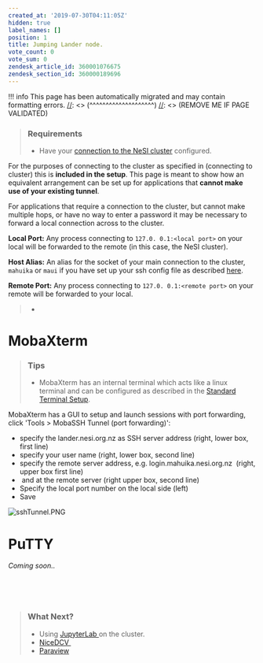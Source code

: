 ```yaml
---
created_at: '2019-07-30T04:11:05Z'
hidden: true
label_names: []
position: 1
title: Jumping Lander node.
vote_count: 0
vote_sum: 0
zendesk_article_id: 360001076675
zendesk_section_id: 360000189696
---
```



[//]: <> (REMOVE ME IF PAGE VALIDATED)
[//]: <> (vvvvvvvvvvvvvvvvvvvv)
!!! info
    This page has been automatically migrated and may contain formatting errors.
[//]: <> (^^^^^^^^^^^^^^^^^^^^)
[//]: <> (REMOVE ME IF PAGE VALIDATED)
<blockquote class="blockquote-prereq">
<h3 id="prerequisites">Requirements</h3>
<ul>
<li>Have your <a href="https://support.nesi.org.nz/hc/en-gb/articles/360000625535-Standard-Terminal-Setup" target="_self">connection to the NeSI cluster</a> configured.</li>
</ul>
</blockquote>
<p>For the purposes of connecting to the cluster as specified in (connecting to cluster) this is <strong>included in the setup</strong>. This page is meant to show how an equivalent arrangement can be set up for applications that <strong>cannot make use of your existing tunnel</strong>.</p>
<p>For applications that require a connection to the cluster, but cannot make multiple hops, or have no way to enter a password it may be necessary to forward a local connection across to the cluster.</p>
<p><strong>Local Port:</strong> Any process connecting to <code>127.0. 0.1:&lt;local port&gt;</code> on your local will be forwarded to the remote (in this case, the NeSI cluster).</p>
<p><strong>Host Alias:</strong> An alias for the socket of your main connection to the cluster, <code>mahuika</code> or <code>maui</code> if you have set up your ssh config file as described <a href="https://support.nesi.org.nz/hc/en-gb/articles/360000625535" target="_self">here</a>.</p>
<p><strong>Remote Port:</strong> Any process connecting to <code>127.0. 0.1:&lt;remote port&gt;</code> on your remote will be forwarded to your local.</p>
<blockquote class="blockquote-warning">
<ul>
<li>
<pre><code></code></pre>
</li>
</ul>
</blockquote>
<h1>MobaXterm</h1>
<blockquote class="blockquote-tip">
<h3 id="prerequisites">Tips</h3>
<ul>
<li>MobaXterm has an internal terminal which acts like a linux terminal and can be configured as described in the <a href="https://support.nesi.org.nz/hc/en-gb/articles/360000625535" target="_self">Standard Terminal Setup</a>. </li>
</ul>
</blockquote>
<p>MobaXterm has a GUI to setup and launch sessions with port forwarding, click 'Tools &gt; MobaSSH Tunnel (port forwarding)':</p>
<ul>
<li>specify the lander.nesi.org.nz as SSH server address (right, lower box, first line)</li>
<li>specify your user name (right, lower box, second line)</li>
<li>specify the remote server address, e.g. login.mahuika.nesi.org.nz  (right, upper box first line)</li>
<li> and at the remote server (right upper box, second line)</li>
<li>Specify the local port number on the local side (left)</li>
<li>Save</li>
</ul>
<p><img src="https://support.nesi.org.nz/hc/article_attachments/360002834175/sshTunnel.PNG" alt="sshTunnel.PNG"></p>
<h1>PuTTY</h1>
<p><em>Coming soon..</em></p>
<p> </p>
<p> </p>
<blockquote class="blockquote-postreq">
<h3 id="prerequisites">What Next?</h3>
<ul>
<li>Using <a href="https://support.nesi.org.nz/hc/en-gb/articles/360001093315" target="_self">JupyterLab </a>on the cluster.</li>
<li><a href="https://support.nesi.org.nz/hc/en-gb/articles/360000719156" target="_self">NiceDCV </a></li>
<li><a href="https://support.nesi.org.nz/hc/en-gb/articles/360001002956-ParaView" target="_self">Paraview</a></li>
</ul>
</blockquote>